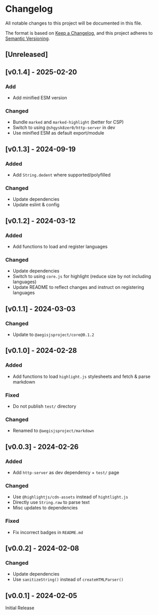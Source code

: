 <!-- markdownlint-disable -->
# Changelog
All notable changes to this project will be documented in this file.

The format is based on [Keep a Changelog](https://keepachangelog.com/en/1.0.0/),
and this project adheres to [Semantic Versioning](https://semver.org/spec/v2.0.0.html).

## [Unreleased]

## [v0.1.4] - 2025-02-20

### Add
- Add minified ESM version

### Changed
- Bundle `marked` and `marked-highlight` (better for CSP)
- Switch to using `@shgysk8zer0/http-server` in dev
- Use minified ESM as default export/module

## [v0.1.3] - 2024-09-19

### Added
- Add `String.dedent` where supported/polyfilled

### Changed
- Update dependencies
- Update eslint & config

## [v0.1.2] - 2024-03-12

### Added
- Add functions to load and register languages

### Changed
- Update dependencies
- Switch to using `core.js` for highlight (reduce size by not including languages)
- Update README to reflect changes and instruct on registering languages

## [v0.1.1] - 2024-03-03

### Changed
- Update to `@aegisjsproject/core@0.1.2`

## [v0.1.0] - 2024-02-28

### Added
- Add functions to load `highlight.js` stylesheets and fetch & parse markdown

### Fixed
- Do not publish `test/` directory

### Changed
- Renamed to `@aegisjsproject/markdown`

## [v0.0.3] - 2024-02-26

### Added
- Add `http-server` as dev dependency + `test/` page

### Changed
- Use `@highlightjs/cdn-assets` instead of `hightlight.js`
- Directly use `String.raw` to parse text
- Misc updates to dependencies

### Fixed
- Fix incorrect badges in `README.md`

## [v0.0.2] - 2024-02-08

### Changed
- Update dependencies
- Use `sanitizeString()` instead of `createHTMLParser()`

## [v0.0.1] - 2024-02-05

Initial Release
